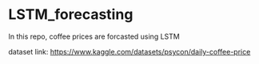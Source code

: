 # LSTM_forecasting

In this repo, coffee prices are forcasted using LSTM

dataset link: https://www.kaggle.com/datasets/psycon/daily-coffee-price
